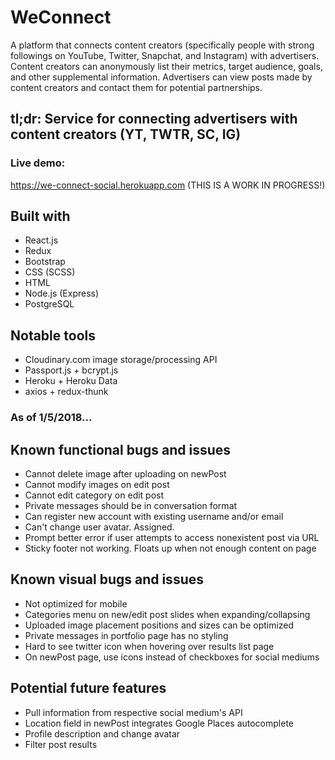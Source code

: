 # WeConnect

A platform that connects content creators
(specifically people with strong followings on YouTube, Twitter, Snapchat, and Instagram) with advertisers.
Content creators can anonymously list their metrics, target audience, goals, and other supplemental information.
Advertisers can view posts made by content creators and contact them for potential partnerships.

## tl;dr: Service for connecting advertisers with content creators (YT, TWTR, SC, IG)

### Live demo: 
<https://we-connect-social.herokuapp.com> (THIS IS A WORK IN PROGRESS!)

## Built with
* React.js
* Redux
* Bootstrap
* CSS (SCSS)
* HTML
* Node.js (Express)
* PostgreSQL

## Notable tools
* Cloudinary.com image storage/processing API
* Passport.js + bcrypt.js
* Heroku + Heroku Data
* axios + redux-thunk

### As of 1/5/2018...
## Known functional bugs and issues
* Cannot delete image after uploading on newPost
* Cannot modify images on edit post
* Cannot edit category on edit post
* Private messages should be in conversation format
* Can register new account with existing username and/or email
* Can't change user avatar. Assigned.
* Prompt better error if user attempts to access nonexistent post via URL
* Sticky footer not working. Floats up when not enough content on page


## Known visual bugs and issues
* Not optimized for mobile
* Categories menu on new/edit post slides when expanding/collapsing
* Uploaded image placement positions and sizes can be optimized
* Private messages in portfolio page has no styling
* Hard to see twitter icon when hovering over results list page
* On newPost page, use icons instead of checkboxes for social mediums

## Potential future features
* Pull information from respective social medium's API
* Location field in newPost integrates Google Places autocomplete
* Profile description and change avatar
* Filter post results